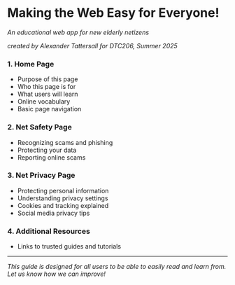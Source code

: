 # Making the Web Easy for Everyone!  
*An educational web app for new elderly netizens*

*created by Alexander Tattersall for DTC206, Summer 2025*

### 1. Home Page
- Purpose of this page
- Who this page is for
- What users will learn
- Online vocabulary
- Basic page navigation

### 2. Net Safety Page
- Recognizing scams and phishing
- Protecting your data
- Reporting online scams

### 3. Net Privacy Page
- Protecting personal information
- Understanding privacy settings
- Cookies and tracking explained
- Social media privacy tips

### 4. Additional Resources
- Links to trusted guides and tutorials

---

*This guide is designed for all users to be able to easily read and learn from. Let us know how we can improve!*